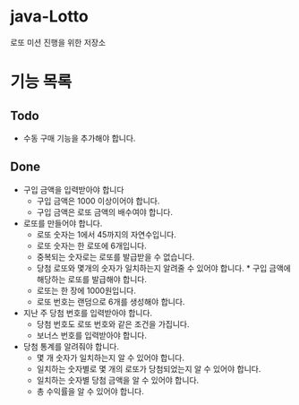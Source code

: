 # java-Lotto
로또 미션 진행을 위한 저장소

# 기능 목록
## Todo
   * 수동 구매 기능을 추가해야 합니다.
## Done
   * 구입 금액을 입력받아야 합니다
     - 구입 금액은 1000 이상이어야 합니다.
     - 구입 금액은 로또 금액의 배수여야 합니다.
   * 로또를 만들어야 합니다.
     - 로또 숫자는 1에서 45까지의 자연수입니다.
     - 로또 숫자는 한 로또에 6개입니다.
     - 중복되는 숫자로는 로또를 발급받을 수 없습니다.
     - 당첨 로또와 몇개의 숫자가 일치하는지 알려줄 수 있어야 합니다.
    * 구입 금액에 해당하는 로또를 발급해야 합니다.
     - 로또는 한 장에 1000원입니다.
     - 로또 번호는 랜덤으로 6개를 생성해야 합니다.
  * 지난 주 당첨 번호를 입력받아야 합니다.
     - 당첨 번호도 로또 번호와 같은 조건을 가집니다.
     - 보너스 번호를 입력받아야 합니다.
   * 당첨 통계를 알려줘야 합니다.
     - 몇 개 숫자가 일치하는지 알 수 있어야 합니다.
     - 일치하는 숫자별로 몇 개의 로또가 당첨되었는지 알 수 있어야 합니다.
     - 일치하는 숫자별 당첨 금액을 알 수 있어야 합니다.
     - 총 수익률을 알 수 있어야 합니다.
